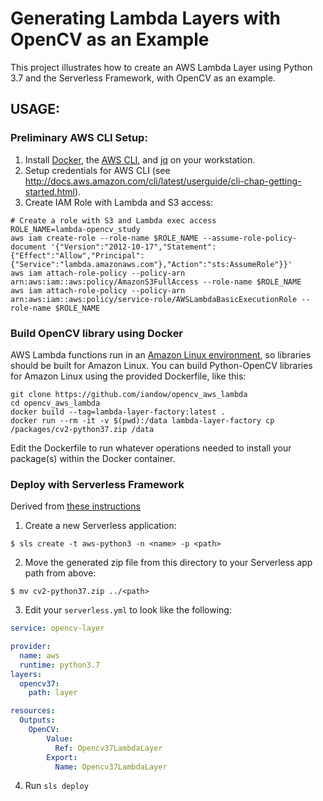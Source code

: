# Generating Lambda Layers with OpenCV as an Example

This project illustrates how to create an AWS Lambda Layer using Python 3.7 and the Serverless Framework, with OpenCV as an example.

## USAGE:

### Preliminary AWS CLI Setup: 
1. Install [Docker](https://docs.docker.com/), the [AWS CLI](https://aws.amazon.com/cli/), and [jq](https://stedolan.github.io/jq/) on your workstation.
2. Setup credentials for AWS CLI (see http://docs.aws.amazon.com/cli/latest/userguide/cli-chap-getting-started.html).
3. Create IAM Role with Lambda and S3 access:
```
# Create a role with S3 and Lambda exec access
ROLE_NAME=lambda-opencv_study
aws iam create-role --role-name $ROLE_NAME --assume-role-policy-document '{"Version":"2012-10-17","Statement":{"Effect":"Allow","Principal":{"Service":"lambda.amazonaws.com"},"Action":"sts:AssumeRole"}}'
aws iam attach-role-policy --policy-arn arn:aws:iam::aws:policy/AmazonS3FullAccess --role-name $ROLE_NAME
aws iam attach-role-policy --policy-arn arn:aws:iam::aws:policy/service-role/AWSLambdaBasicExecutionRole --role-name $ROLE_NAME
```

### Build OpenCV library using Docker

AWS Lambda functions run in an [Amazon Linux environment](https://docs.aws.amazon.com/lambda/latest/dg/current-supported-versions.html), so libraries should be built for Amazon Linux. You can build Python-OpenCV libraries for Amazon Linux using the provided Dockerfile, like this:

```
git clone https://github.com/iandow/opencv_aws_lambda
cd opencv_aws_lambda
docker build --tag=lambda-layer-factory:latest .
docker run --rm -it -v $(pwd):/data lambda-layer-factory cp /packages/cv2-python37.zip /data
```

Edit the Dockerfile to run whatever operations needed to install your package(s) within the Docker container.

### Deploy with Serverless Framework
Derived from [these instructions](https://www.serverless.com/blog/publish-aws-lambda-layers-serverless-framework) 

1. Create a new Serverless application:
```
$ sls create -t aws-python3 -n <name> -p <path>
```

2. Move the generated zip file from this directory to your Serverless app path from above:
```
$ mv cv2-python37.zip ../<path>
```

3. Edit your `serverless.yml` to look like the following:
```yaml
service: opencv-layer

provider:
  name: aws
  runtime: python3.7
layers:
  opencv37:
    path: layer

resources:
  Outputs:
    OpenCV:
        Value:
          Ref: Opencv37LambdaLayer
        Export:
          Name: Opencv37LambdaLayer
```

4. Run `sls deploy`
